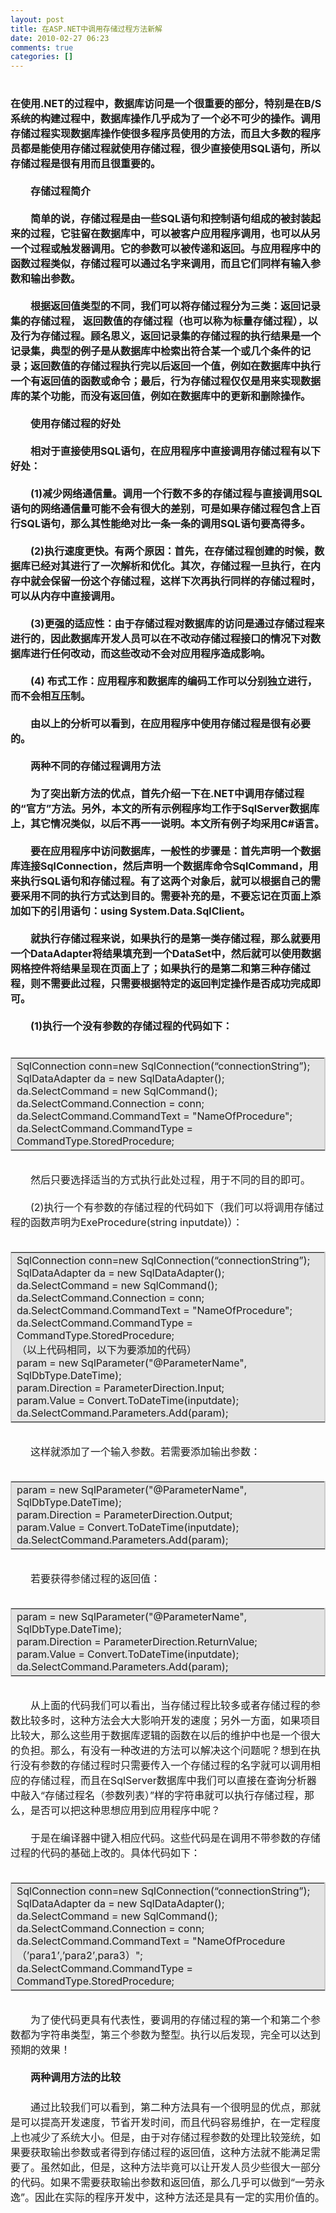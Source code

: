 ```yaml
---
layout: post
title: 在ASP.NET中调用存储过程方法新解
date: 2010-02-27 06:23
comments: true
categories: []
---
```

<div>
<div>
<h1><font style="FonT-siZe: 16px">在使用.NET的过程中，数据库访问是一个很重要的部分，特别是在B/S系统的构建过程中，数据库操作几乎成为了一个必不可少的操作。调用存储过程实现数据库操作使很多程序员使用的方法，而且大多数的程序员都是能使用存储过程就使用存储过程，很少直接使用SQL语句，所以存储过程是很有用而且很重要的。<br/><br/>
　　<b>存储过程简介</b><br/><br/>
　　简单的说，存储过程是由一些SQL语句和控制语句组成的被封装起来的过程，它驻留在数据库中，可以被客户应用程序调用，也可以从另一个过程或触发器调用。它的参数可以被传递和返回。与应用程序中的函数过程类似，存储过程可以通过名字来调用，而且它们同样有输入参数和输出参数。<br/><br/>
　　根据返回值类型的不同，我们可以将存储过程分为三类：返回记录集的存储过程，
返回数值的存储过程（也可以称为标量存储过程），以及行为存储过程。顾名思义，返回记录集的存储过程的执行结果是一个记录集，典型的例子是从数据库中检索出符合某一个或几个条件的记录；返回数值的存储过程执行完以后返回一个值，例如在数据库中执行一个有返回值的函数或命令；最后，行为存储过程仅仅是用来实现数据库的某个功能，而没有返回值，例如在数据库中的更新和删除操作。<br/><br/>
　　<b>使用存储过程的好处</b><br/><br/>
　　相对于直接使用SQL语句，在应用程序中直接调用存储过程有以下好处：<br/><br/>
　　(1)减少网络通信量。调用一个行数不多的存储过程与直接调用SQL语句的网络通信量可能不会有很大的差别，可是如果存储过程包含上百行SQL语句，那么其性能绝对比一条一条的调用SQL语句要高得多。<br/><br/>
　　(2)执行速度更快。有两个原因：首先，在存储过程创建的时候，数据库已经对其进行了一次解析和优化。其次，存储过程一旦执行，在内存中就会保留一份这个存储过程，这样下次再执行同样的存储过程时，可以从内存中直接调用。<br/><br/>
　　(3)更强的适应性：由于存储过程对数据库的访问是通过存储过程来进行的，因此数据库开发人员可以在不改动存储过程接口的情况下对数据库进行任何改动，而这些改动不会对应用程序造成影响。<br/><br/>
　　(4) 布式工作：应用程序和数据库的编码工作可以分别独立进行，而不会相互压制。<br/><br/>
　　由以上的分析可以看到，在应用程序中使用存储过程是很有必要的。<br/><br/>
　　<b>两种不同的存储过程调用方法</b><br/><br/>
　　为了突出新方法的优点，首先介绍一下在.NET中调用存储过程的“官方”方法。另外，本文的所有示例程序均工作于SqlServer数据库上，其它情况类似，以后不再一一说明。本文所有例子均采用C#语言。<br/><br/>
　　要在应用程序中访问数据库，一般性的步骤是：首先声明一个数据库连接SqlConnection，然后声明一个数据库命令SqlCommand，用来执行SQL语句和存储过程。有了这两个对象后，就可以根据自己的需要采用不同的执行方式达到目的。需要补充的是，不要忘记在页面上添加如下的引用语句：using
System.Data.SqlClient。<br/><br/>
　　就执行存储过程来说，如果执行的是第一类存储过程，那么就要用一个DataAdapter将结果填充到一个DataSet中，然后就可以使用数据网格控件将结果呈现在页面上了；如果执行的是第二和第三种存储过程，则不需要此过程，只需要根据特定的返回判定操作是否成功完成即可。<br/><br/>
　　(1)执行一个没有参数的存储过程的代码如下：<br/><br/></font></h1>
</div>
</div>
<table border="1" bordercolor="#CCCCCC" width="90%" bgcolor="#E3E3E3" align="center"><tbody><tr><td><font style="FonT-siZe: 16px">SqlConnection conn=new
SqlConnection(“connectionString”);<br/>
SqlDataAdapter da = new SqlDataAdapter();<br/>
da.SelectCommand = new SqlCommand();<br/>
da.SelectCommand.Connection = conn;<br/>
da.SelectCommand.CommandText = "NameOfProcedure";<br/>
da.SelectCommand.CommandType =
CommandType.StoredProcedure;</font></td>
</tr></tbody></table><br/><font style="FonT-siZe: 16px">　　然后只要选择适当的方式执行此处过程，用于不同的目的即可。<br/><br/>
　　(2)执行一个有参数的存储过程的代码如下（我们可以将调用存储过程的函数声明为ExeProcedure(string
inputdate)）：<br/><br/></font>
<table border="1" bordercolor="#CCCCCC" width="90%" bgcolor="#E3E3E3" align="center"><tbody><tr><td><font style="FonT-siZe: 16px">SqlConnection conn=new
SqlConnection(“connectionString”);<br/>
SqlDataAdapter da = new SqlDataAdapter();<br/>
da.SelectCommand = new SqlCommand();<br/>
da.SelectCommand.Connection = conn;<br/>
da.SelectCommand.CommandText = "NameOfProcedure";<br/>
da.SelectCommand.CommandType = CommandType.StoredProcedure;<br/>
（以上代码相同，以下为要添加的代码）<br/>
param = new SqlParameter("@ParameterName",
SqlDbType.DateTime);<br/>
param.Direction = ParameterDirection.Input;<br/>
param.Value = Convert.ToDateTime(inputdate);<br/>
da.SelectCommand.Parameters.Add(param);</font></td>
</tr></tbody></table><br/><font style="FonT-siZe: 16px">　　这样就添加了一个输入参数。若需要添加输出参数：<br/><br/></font>
<table border="1" bordercolor="#CCCCCC" width="90%" bgcolor="#E3E3E3" align="center"><tbody><tr><td><font style="FonT-siZe: 16px">param = new
SqlParameter("@ParameterName", SqlDbType.DateTime);<br/>
param.Direction = ParameterDirection.Output;<br/>
param.Value = Convert.ToDateTime(inputdate);<br/>
da.SelectCommand.Parameters.Add(param);</font></td>
</tr></tbody></table><br/><font style="FonT-siZe: 16px">　　若要获得参储过程的返回值：<br/><br/></font>
<table border="1" bordercolor="#CCCCCC" width="90%" bgcolor="#E3E3E3" align="center"><tbody><tr><td><font style="FonT-siZe: 16px">param = new
SqlParameter("@ParameterName", SqlDbType.DateTime);<br/>
param.Direction = ParameterDirection.ReturnValue;<br/>
param.Value = Convert.ToDateTime(inputdate);<br/>
da.SelectCommand.Parameters.Add(param);</font></td>
</tr></tbody></table><br/><font style="FonT-siZe: 16px">　　从上面的代码我们可以看出，当存储过程比较多或者存储过程的参数比较多时，这种方法会大大影响开发的速度；另外一方面，如果项目比较大，那么这些用于数据库逻辑的函数在以后的维护中也是一个很大的负担。那么，有没有一种改进的方法可以解决这个问题呢？想到在执行没有参数的存储过程时只需要传入一个存储过程的名字就可以调用相应的存储过程，而且在SqlServer数据库中我们可以直接在查询分析器中敲入“存储过程名（参数列表）”样的字符串就可以执行存储过程，那么，是否可以把这种思想应用到应用程序中呢？<br/><br/>
　　于是在编译器中键入相应代码。这些代码是在调用不带参数的存储过程的代码的基础上改的。具体代码如下：<br/><br/></font>
<table border="1" bordercolor="#CCCCCC" width="90%" bgcolor="#E3E3E3" align="center"><tbody><tr><td><font style="FonT-siZe: 16px">SqlConnection conn=new
SqlConnection(“connectionString”);<br/>
SqlDataAdapter da = new SqlDataAdapter();<br/>
da.SelectCommand = new SqlCommand();<br/>
da.SelectCommand.Connection = conn;<br/>
da.SelectCommand.CommandText =
"NameOfProcedure（’para1’,’para2’,para3）";<br/>
da.SelectCommand.CommandType =
CommandType.StoredProcedure;</font></td>
</tr></tbody></table><br/><font style="FonT-siZe: 16px">　　为了使代码更具有代表性，要调用的存储过程的第一个和第二个参数都为字符串类型，第三个参数为整型。执行以后发现，完全可以达到预期的效果！<br/><br/>
　　<b>两种调用方法的比较</b><br/>
　　<br/>
　　通过比较我们可以看到，第二种方法具有一个很明显的优点，那就是可以提高开发速度，节省开发时间，而且代码容易维护，在一定程度上也减少了系统大小。但是，由于对存储过程参数的处理比较笼统，如果要获取输出参数或者得到存储过程的返回值，这种方法就不能满足需要了。虽然如此，但是，这种方法毕竟可以让开发人员少些很大一部分的代码。如果不需要获取输出参数和返回值，那么几乎可以做到“一劳永逸”。因此在实际的程序开发中，这种方法还是具有一定的实用价值的。</font>
